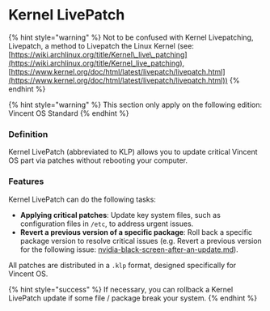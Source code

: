 # Kernel LivePatch

{% hint style="warning" %}
Not to be confused with Kernel Livepatching, Livepatch, a method to Livepatch the Linux Kernel (see: [https://wiki.archlinux.org/title/Kernel\_live\_patching](https://wiki.archlinux.org/title/Kernel_live_patching), [https://www.kernel.org/doc/html/latest/livepatch/livepatch.html](https://www.kernel.org/doc/html/latest/livepatch/livepatch.html))
{% endhint %}

{% hint style="warning" %}
This section only apply on the following edition: Vincent OS Standard
{% endhint %}

### Definition

Kernel LivePatch (abbreviated to KLP) allows you to update critical Vincent OS part via patches without rebooting your computer.

### Features

Kernel LivePatch can do the following tasks:

* **Applying critical patches**: Update key system files, such as configuration files in `/etc`, to address urgent issues.
* **Revert a previous version of a specific package**: Roll back a specific package version to resolve critical issues (e.g. Revert a previous version for the following issue: [nvidia-black-screen-after-an-update.md](troubleshooting/nvidia-black-screen-after-an-update.md "mention")).

All patches are distributed in a `.klp` format, designed specifically for Vincent OS.

{% hint style="success" %}
If necessary, you can rollback a Kernel LivePatch update if some file / package break your system.
{% endhint %}

